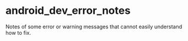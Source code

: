 # android_dev_error_notes
Notes of some error or warning messages that cannot easily understand how to fix. 

